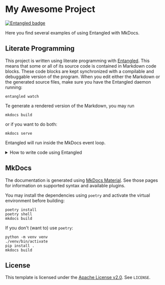 # My Awesome Project
[![Entangled badge](https://img.shields.io/badge/entangled-Use%20the%20source!-%2300aeff)](https://entangled.github.io/)

Here you find several examples of using Entangled with MkDocs.

## Literate Programming

This project is written using literate programming with [Entangled](https://entangled.github.io/). This means that some or all of its source code is contained in Markdown code blocks. These code blocks are kept synchronized with a compilable and debuggable version of the program. When you edit either the Markdown or the generated source files, make sure you have the Entangled daemon running:

```shell
entangled watch
```

Te generate a rendered version of the Markdown, you may run

```shell
mkdocs build
```

or if you want to do both:

```shell
mkdocs serve
```

Entangled will run inside the MkDocs event loop.

<details><summary>How to write code using Entangled</summary>

## Writing code

For didactic reasons we don’t always give the listing of an entire source file in one go. In stead, we use a system of references known as noweb (Ramsey 1994). You write code inside Markdown code blocks with the following syntax:

~~~markdown
``` {.cpp title="src/main.cpp"}
#include <cstdlib>
#include <iostream>

<<main-function>>
```
~~~

This creates a file `src/main.cpp` containing a not-yet-specified `main` function. This main function will print a friendly message on the screen.

~~~markdown
``` {.cpp title="#hello-world"}
std::cout << "Hello, World!" << std::endl;
```
~~~

To complete the program we need to create the `main` function.

~~~markdown
``` {.cpp title="#main-function"}
int main(int argc, char **argv) {
    <<hello-world>>
}
```
~~~

Code blocks can be appended on with more code by repeating the same name for the code block.

~~~markdown
``` {.cpp title="#hello-world"}
return EXIT_SUCCESS;
```
~~~
</details>

## MkDocs

The documentation is generated using [MkDocs Material](https://squidfunk.github.io/mkdocs-material/). See those pages for information on supported syntax and available plugins.

You may install the dependencies using `poetry` and activate the virtual environment before building:

```
poetry install
poetry shell
mkdocs build
```

If you don't (want to) use `poetry`:

```
python -m venv venv
./venv/bin/activate
pip install .
mkdocs build
```

## License

This template is licensed under the [Apache License v2.0](https://www.apache.org/licenses/LICENSE-2.0). See `LICENSE`.
